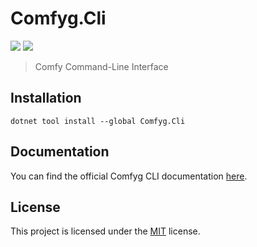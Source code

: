 ﻿# Comfyg.Cli

[![](https://img.shields.io/nuget/vpre/Comfyg.Cli?style=flat-square)](https://nuget.org/packages/Comfyg.Cli)
[![](https://img.shields.io/github/license/DavidVollmers/Comfyg?style=flat-square)](https://github.com/DavidVollmers/Comfyg/blob/main/LICENSE.txt)

> Comfy Command-Line Interface

## Installation

```shell
dotnet tool install --global Comfyg.Cli
```

## Documentation

You can find the official Comfyg CLI documentation [here](https://docs.comfyg.com/docs/cli).

## License

This project is licensed under the [MIT](https://github.com/DavidVollmers/Comfyg/blob/main/LICENSE.txt) license.
